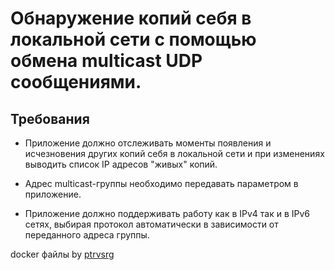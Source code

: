 # Обнаружение копий себя в локальной сети с помощью обмена multicast UDP сообщениями.

## Требования
* Приложение должно отслеживать моменты появления и исчезновения других копий себя в локальной сети и при изменениях выводить список IP адресов "живых" копий.

* Адрес multicast-группы необходимо передавать параметром в приложение. 
* Приложение должно поддерживать работу как в IPv4 так и в IPv6 сетях, выбирая протокол автоматически в зависимости от переданного адреса группы.

docker файлы by [ptrvsrg](https://github.com/ptrvsrg)
